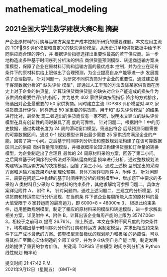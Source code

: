 # mathematical_modeling

## 2021全国大学生数学建模大赛C题 摘要
产企业原材料的订购与运输方案是生产成本控制所研究的重要课题。本文应用主流的 TOPSIS 评价模型和自定义的缺失评价模型，从历史订单和供货数据中给予不同供应商合理的评价，并
根据评价指标选择出重要性最高的若干供应商。进一步地构造出多种基于时间序列分析法的供应
商供货量预测模型、转运商运输方案决策模型，保障了企业在原材料订购和运输方面的最优成本
控制，并为企业在现有条件下的原材料供给上限做出了合理预测，为企业提高自身产能等进一步
发展提供了合理指导。
针对问题一，为研究不同供货商对于企业的重要性，通过建立基于客观数据分析的" 缺失评价
模型"，即通过人工干预的方法去除某家供货商在历史上对于企业的供货量，计算该供货商供货量
的缺失对企业产能造成的损失作为该供货商重要性评价的指标，并为总共 402 家供货商按照指标
降序的方式排序，筛选出对企业最重要的 50 家供货商。同时建立主流 TOPSIS 评价模型对 402 家
供货商进行评价，同样选出 50 家重要的供货商，用于和" 缺失评价模型" 的结果进行比对，最终发
现二者选出的供货商仅有一家不同，说明本文建立的缺失评价模型在具有创新性的同时兼具了高
度的可靠性。
针对问题二，根据附件 1 中的历史数据，通过构建长度为 24 周的滑动窗口模型，筛选出符合
后续预测问题需要的可靠数据区间，通过 0-1 规划模型计算出最少需要 25 家供货商满足企业的产
能，回答了第一小问。之后基于时间序列分析法和整数规划法构建了在该可靠数据区间上的供应
商供货量预测模型，并根据概率论知识构建供货量和订单量的转换模型，为企业制定出了合理且
最优的 24 周原材料采购方案，回答了第二小问。之后同样基于时间序列分析法对不同转运商的运
损率进行分析，通过整数规划法构建转运商运输方案的决策模型，回答了第三小问。通过上述模
型制定出的采购方案和运输方案效果均达到理论预期，具体方案详见附件 A，附件 B。
针对问题三，需要在问题二中构建的基于时间序列分析的规划模型中，增加题干中要求的多
采购 A 类材料且少采购 C 类材料的约束条件，其他求解均可参照问题二。具体方案详见附件 A，
附件 B。
针对问题四，通过上述问题二、三建立的分析模型，对供货商和转运商进行分析发现，在当前条
件下该企业每周所能入库的原材料的最大值受限于 8 家转运商的最高运力，即 6000×8 = 48000𝑚
3，
根据此约束条件，运用整数规划模型，制定了相应的原材料采购模型和转运模型，进一步求解出
相关方案，详见附件 A，附件 B。计算出该企业每周产能的上限为 35747.06𝑚
3，相较于之前可以
提高 26.76%。
综上所述，本文在多种不同尺度的约束条件下，均构建出基于时间序列分析的订购和转运方
案制定模型，并求出相应约束条件下生产成本最低的方案。该套模型具备极优的规划能力和极强
的适应性，可以将其推广至面向实体制造的全部工业界，并为企业估测自身产能上限，制定发展
战略提供了重要的参考价值。
关键词: TOPSIS 评价模型 时间序列分析法 Python 线性规划 概率论

提交时间 21:47:42 P.M.  
2021年9月12日（星期五） (GMT+8)  
